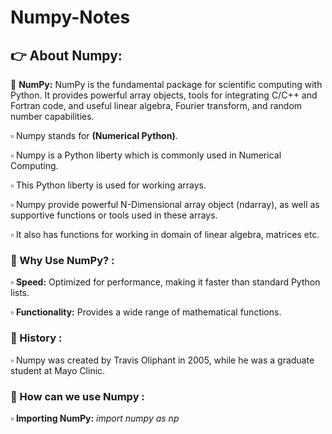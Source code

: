 # Numpy-Notes

## 👉 About Numpy:

🧮 **NumPy:** NumPy is the fundamental package for scientific computing with Python. It provides powerful array objects, tools for integrating C/C++ and Fortran code, and useful linear algebra, Fourier transform, and random number capabilities.<br>

▫️ Numpy stands for **(Numerical Python)**.<br>

▫️ Numpy is a Python liberty which is commonly used in Numerical Computing.<br>

▫️ This Python liberty is used for working arrays.<br>

▫️ Numpy provide powerful N-Dimensional array object (ndarray), as well as supportive functions or tools 
   used in these arrays.<br>

▫️ It also has functions for working in domain of linear algebra, matrices etc. <br>

### 🔸 Why Use NumPy? :

▫️ **Speed:** Optimized for performance, making it faster than standard Python lists.<br>

▫️ **Functionality:** Provides a wide range of mathematical functions.<br>

### 🔸 History :

▫️ Numpy was created by Travis Oliphant in 2005, while he was a graduate student at Mayo Clinic.<br>

###  🔸 How can we use Numpy :

▫️ **Importing NumPy:** _import numpy as np_<br>
